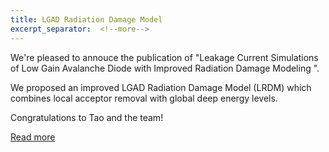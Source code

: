 ```yaml
---
title: LGAD Radiation Damage Model
excerpt_separator:  <!--more--> 
---
```



We're pleased to annouce the publication of "Leakage Current Simulations of Low Gain Avalanche Diode with Improved Radiation Damage Modeling ". 
<!--more-->

We proposed an improved LGAD Radiation Damage Model (LRDM) which combines local acceptor removal with global deep energy levels. 

Congratulations to Tao and the team!  

[Read more](/docs/publications/p3_lgad_rad_sim)


